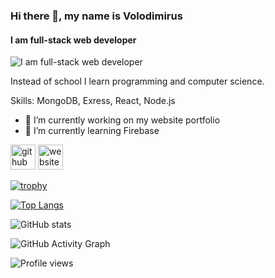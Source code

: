 ### Hi there 👋, my name is Volodimirus
#### I am full-stack web developer
![I am full-stack web developer](https://arturssmirnovs.github.io/github-profile-readme-generator/images/banner.png)

Instead of school I learn programming and computer science.

Skills: MongoDB, Exress, React, Node.js

- 🔭 I’m currently working on my website portfolio 
- 🌱 I’m currently learning Firebase 


[<img src='https://cdn.jsdelivr.net/npm/simple-icons@3.0.1/icons/github.svg' alt='github' height='40'>](https://github.com/Volodimirus)  [<img src='https://cdn.jsdelivr.net/npm/simple-icons@3.0.1/icons/icloud.svg' alt='website' height='40'>](https://vportfolio (Website in process))  

[![trophy](https://github-profile-trophy.vercel.app/?username=Volodimirus&theme=onedark)](https://github.com/ryo-ma/github-profile-trophy)

[![Top Langs](https://github-readme-stats.vercel.app/api/top-langs/?username=Volodimirus&theme=onedark)](https://github.com/anuraghazra/github-readme-stats)

![GitHub stats](https://github-readme-stats.vercel.app/api?username=Volodimirus&theme=onedark&show_icons=true)  

![GitHub Activity Graph](https://activity-graph.herokuapp.com/graph?username=Volodimirus&theme=github)  

![Profile views](https://gpvc.arturio.dev/Volodimirus)  
